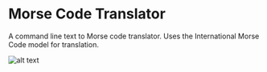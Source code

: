 # Morse Code Translator

A command line text to Morse code translator. Uses the International Morse Code model for translation.

![alt text](https://github.com/SimonMably/Morse_Code_Translator/tree/main/images/morse_code_translator.jpg "Image of Morse code translator")